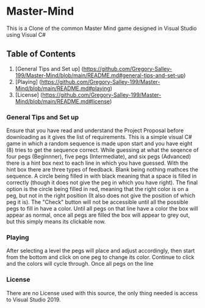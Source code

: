 # Master-Mind
This is a Clone of the common Master Mind game designed in Visual Studio using Visual C#
## Table of Contents 
1. [General Tips and Set up] (https://github.com/Gregory-Salley-199/Master-Mind/blob/main/README.md#general-tips-and-set-up)
2. [Playing] (https://github.com/Gregory-Salley-199/Master-Mind/blob/main/README.md#playing)
3. [License] (https://github.com/Gregory-Salley-199/Master-Mind/blob/main/README.md#license)


### General Tips and Set up
Ensure that you have read and understand the Project Proposal before downloading as it gives the list of requirements. 
This is a simple visual C# game in which a random sequence is made upon start and you have eight (8) tries to get the sequence correct.
While guessing at what the seqence of four pegs (Beginnner), five pegs (Intermediate), and six pegs (Advanced) there is a hint box next to each line in which you have guessed. 
With the hint box there are three types of feedback. Blank being nothing mathces the sequence. A circle being filled in with black meaning that a space is filled in correctly (though it does not give the peg in which you have right). The final option is the circle being filled in red, meaning that the right color is on a peg, but not in the right position (It also does not give the position of which peg it is).
The "Check" button will not be accessible until all the possible pegs to fill in have a color. Until all pegs on that line have a color the box will appear as normal, once all pegs are filled the box will appear to grey out, but this simply means its clickable now. 

### Playing
After selecting a level the pegs will place and adjust accordingly, then start from the bottom and click on one peg to change its color. Continue to click and the colors will cycle through. Once all pegs on the line 

### License
There are no License used with this source, the only thing needed is access to Visual Studio 2019.
